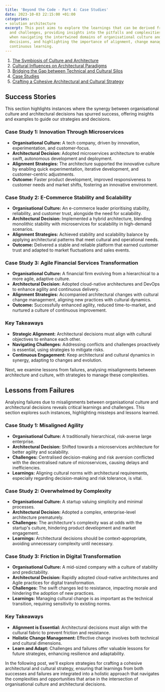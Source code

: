 ```yaml
---
title: 'Beyond the Code - Part 4: Case Studies'
date: 2023-10-03 22:15:00 +01:00
categories:
- solution architecture
excerpt: This post aims to explore the learnings that can be derived from failures
  and challenges, providing insights into the pitfalls and complexities that can arise
  when navigating the intertwined domains of organisational culture and architectural
  decisions, and highlighting the importance of alignment, change management, and
  continuous learning.
---
```


1. [The Symbiosis of Culture and Architecture](https://lord.technology/2023/10/03/beyond-the-code-the-unseen-influence-of-organisational-culture-on-architectural-decisions-part-1-the-symbiosis-of-culture-and-architecture.html)
2. [Cultural Influences on Architectural Paradigms](https://lord.technology/2023/10/03/beyond-the-code-the-unseen-influence-of-organisational-culture-on-architectural-decisions-part-2-cultural-influences-on-architectural-paradigms.html)
3. [Bridging the Gap between Technical and Cultural Silos](https://lord.technology/2023/10/03/beyond-the-code-the-unseen-influence-of-organisational-culture-on-architectural-decisions-part-3-bridging-the-gap-between-technical-and-cultural-silos.html)
4. [Case Studies](https://lord.technology/2023/10/03/beyond-the-code-the-unseen-influence-of-organisational-culture-on-architectural-decisions-part-4-case-studies.html)
5. [Crafting a Cohesive Architectural and Cultural Strategy](https://lord.technology/2023/10/03/beyond-the-code-the-unseen-influence-of-organisational-culture-on-architectural-decisions-part-5-crafting-a-cohesive-architectural-and-cultural-strategy.html)

## Success Stories

This section highlights instances where the synergy between organisational culture and architectural decisions has spurred success, offering insights and examples to guide our strategies and decisions.

### Case Study 1: Innovation Through Microservices

- **Organisational Culture:** A tech company, driven by innovation, experimentation, and customer-focus.
- **Architectural Decision:** Adopted microservices architecture to enable swift, autonomous development and deployment.
- **Alignment Strategies:** The architecture supported the innovative culture by enabling quick experimentation, iterative development, and customer-centric adjustments.
- **Outcome:** Faster product development, improved responsiveness to customer needs and market shifts, fostering an innovative environment.

### Case Study 2: E-Commerce Stability and Scalability

- **Organisational Culture:** An e-commerce leader prioritising stability, reliability, and customer trust, alongside the need for scalability.
- **Architectural Decision:** Implemented a hybrid architecture, blending monolithic stability with microservices for scalability in high-demand scenarios.
- **Alignment Strategies:** Achieved stability and scalability balance by applying architectural patterns that meet cultural and operational needs.
- **Outcome:** Delivered a stable and reliable platform that earned customer trust and adapted to market fluctuations and sales events.

### Case Study 3: Agile Financial Services Transformation

- **Organisational Culture:** A financial firm evolving from a hierarchical to a more agile, adaptive culture.
- **Architectural Decision:** Adopted cloud-native architectures and DevOps to enhance agility and continuous delivery.
- **Alignment Strategies:** Accompanied architectural changes with cultural change management, aligning new practices with cultural dynamics.
- **Outcome:** Successfully enhanced agility, reduced time-to-market, and nurtured a culture of continuous improvement.

### Key Takeaways

- **Strategic Alignment:** Architectural decisions must align with cultural objectives to enhance each other.
- **Navigating Challenges:** Addressing conflicts and challenges proactively is essential, using strategies to mitigate risks.
- **Continuous Engagement:** Keep architectural and cultural dynamics in synergy, adapting to changes and evolution.

Next, we examine lessons from failures, analysing misalignments between architecture and culture, with strategies to manage these complexities.

## Lessons from Failures

Analysing failures due to misalignments between organisational culture and architectural decisions reveals critical learnings and challenges. This section explores such instances, highlighting missteps and lessons learned.

### Case Study 1: Misaligned Agility

- **Organisational Culture:** A traditionally hierarchical, risk-averse large enterprise.
- **Architectural Decision:** Shifted towards a microservices architecture for better agility and scalability.
- **Challenges:** Centralised decision-making and risk aversion conflicted with the decentralised nature of microservices, causing delays and inefficiencies.
- **Learnings:** Aligning cultural norms with architectural requirements, especially regarding decision-making and risk tolerance, is vital.

### Case Study 2: Overwhelmed by Complexity

- **Organisational Culture:** A startup valuing simplicity and minimal processes.
- **Architectural Decision:** Adopted a complex, enterprise-level architecture prematurely.
- **Challenges:** The architecture's complexity was at odds with the startup's culture, hindering product development and market engagement.
- **Learnings:** Architectural decisions should be context-appropriate, avoiding unnecessary complexity until necessary.

### Case Study 3: Friction in Digital Transformation

- **Organisational Culture:** A mid-sized company with a culture of stability and predictability.
- **Architectural Decision:** Rapidly adopted cloud-native architectures and Agile practices for digital transformation.
- **Challenges:** The swift changes led to resistance, impacting morale and hindering the adoption of new practices.
- **Learnings:** Managing cultural change is as important as the technical transition, requiring sensitivity to existing norms.

### Key Takeaways

- **Alignment is Essential:** Architectural decisions must align with the cultural fabric to prevent friction and resistance.
- **Holistic Change Management:** Effective change involves both technical and cultural dimensions.
- **Learn and Adapt:** Challenges and failures offer valuable lessons for future strategies, enhancing resilience and adaptability.

In the following post, we'll explore strategies for crafting a cohesive architectural and cultural strategy, ensuring that learnings from both successes and failures are integrated into a holistic approach that navigates the complexities and opportunities that arise in the intersection of organisational culture and architectural decisions.
